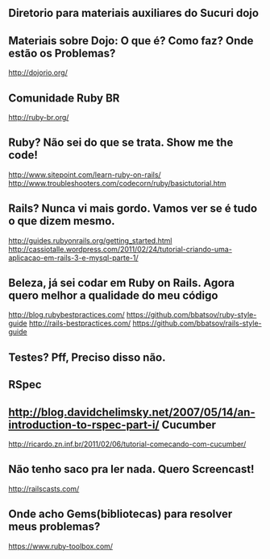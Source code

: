 Diretorio para materiais auxiliares do Sucuri dojo
--------------------------------------------------

Materiais sobre Dojo: O que é? Como faz? Onde estão os Problemas?
-----------------------------------------------------------------
http://dojorio.org/


Comunidade Ruby BR
------------------
http://ruby-br.org/

Ruby? Não sei do que se trata. Show me the code!
------------------------------------------------
http://www.sitepoint.com/learn-ruby-on-rails/
http://www.troubleshooters.com/codecorn/ruby/basictutorial.htm

Rails? Nunca vi mais gordo. Vamos ver se é tudo o que dizem mesmo.
------------------------------------------------------------------
http://guides.rubyonrails.org/getting_started.html
http://cassiotalle.wordpress.com/2011/02/24/tutorial-criando-uma-aplicacao-em-rails-3-e-mysql-parte-1/

Beleza, já sei codar em Ruby on Rails. Agora quero melhor a qualidade do meu código
-----------------------------------------------------------------------------------
http://blog.rubybestpractices.com/
https://github.com/bbatsov/ruby-style-guide
http://rails-bestpractices.com/
https://github.com/bbatsov/rails-style-guide

Testes? Pff, Preciso disso não.
-------------------------------
RSpec
-----
http://blog.davidchelimsky.net/2007/05/14/an-introduction-to-rspec-part-i/
Cucumber
--------
http://ricardo.zn.inf.br/2011/02/06/tutorial-comecando-com-cucumber/


Não tenho saco pra ler nada. Quero Screencast!
----------------------------------------------
http://railscasts.com/

Onde acho Gems(bibliotecas) para resolver meus problemas?
---------------------------------------------------------
https://www.ruby-toolbox.com/

